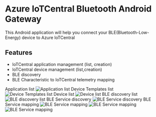 # Azure IoTCentral Bluetooth Android Gateway
This Android application will help you connect your BLE(Bluetooth-Low-Energy) device to Azure IoTCentral

## Features
* IoTCentral application management (list, creation)
* IoTCentral device management (list,creation)
* BLE discovery
* BLE Characteristic to IoTCentral telemetry mapping


Application list
![Application list](https://github.com/lucadruda/iotc-android-sample/images/Screenshot_20190411-135544.png)
Device Templates list
![Device Templates list](https://github.com/lucadruda/iotc-android-sample/images/Screenshot_20190411-135600.png)
Device list
![Device list](https://github.com/lucadruda/iotc-android-sample/images/Screenshot_20190411-135608.png)
BLE discovery list
![BLE discovery list](https://github.com/lucadruda/iotc-android-sample/images/Screenshot_20190411-135631.png)
BLE Service discovery
![BLE Service discovery](https://github.com/lucadruda/iotc-android-sample/images/Screenshot_20190411-135642.png)
BLE Service mapping
![BLE Service mapping](https://github.com/lucadruda/iotc-android-sample/images/Screenshot_20190411-135651.png)
![BLE Service mapping](https://github.com/lucadruda/iotc-android-sample/images/Screenshot_20190411-135657.png)
![BLE Service mapping](https://github.com/lucadruda/iotc-android-sample/images/Screenshot_20190411-135705.png)